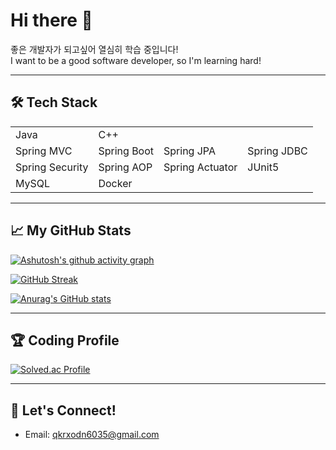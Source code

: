 # Hi there 👋

좋은 개발자가 되고싶어 열심히 학습 중입니다!  
I want to be a good software developer, so I'm learning hard!

---

## 🛠️ Tech Stack
<table>
  <tr>
    <td>Java</td>
    <td>C++</td>
  </tr>
  <tr>
    <td>Spring MVC</td>
    <td>Spring Boot</td>
    <td>Spring JPA</td>
    <td>Spring JDBC</td>
  </tr>
  <tr>
    <td>Spring Security</td>
    <td>Spring AOP</td>
    <td>Spring Actuator</td>
    <td>JUnit5</td>
  </tr>
  <tr>
    <td>MySQL</td>
    <td>Docker</td>
  </tr>
</table>



---

## 📈 My GitHub Stats
[![Ashutosh's github activity graph](https://github-readme-activity-graph.vercel.app/graph?username=taewoocode&theme=react-dark)](https://github.com/ashutosh00710/github-readme-activity-graph)

[![GitHub Streak](https://github-readme-streak-stats.herokuapp.com/?user=taewoocode&theme=dark)](https://git.io/streak-stats)

[![Anurag's GitHub stats](https://github-readme-stats.vercel.app/api?username=taewoocode&show_icons=true&theme=dark)](https://github.com/anuraghazra/github-readme-stats)

---

## 🏆 Coding Profile
[![Solved.ac Profile](http://mazassumnida.wtf/api/generate_badge?boj=qkrxodn6035)](https://solved.ac/qkrxodn6035)

---

## 💬 Let's Connect!
- Email: qkrxodn6035@gmail.com
